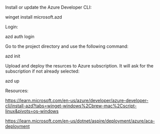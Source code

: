 Install or update the Azure Developer CLI:

winget install microsoft.azd

Login:

azd auth login

Go to the project directory and use the following command:

azd init

Upload and deploy the resurces to Azure subscription. It will ask for the subscription if not already selected:

azd up


Resources:

https://learn.microsoft.com/en-us/azure/developer/azure-developer-cli/install-azd?tabs=winget-windows%2Cbrew-mac%2Cscript-linux&pivots=os-windows

https://learn.microsoft.com/en-us/dotnet/aspire/deployment/azure/aca-deployment
